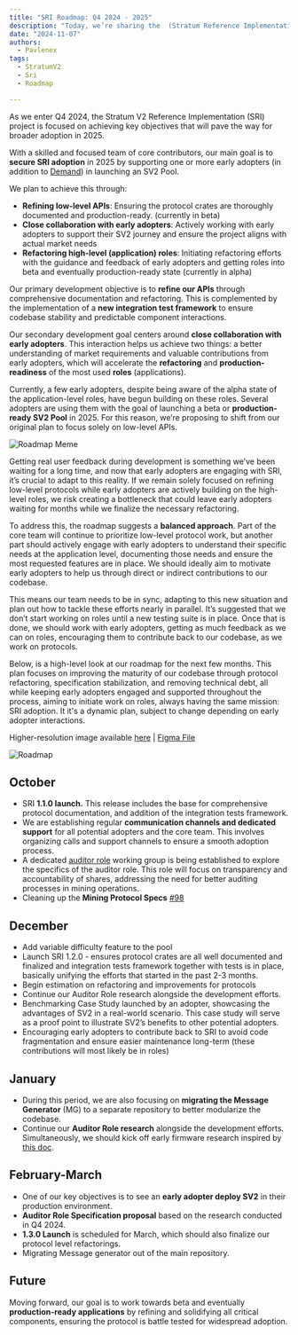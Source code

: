 ```yaml
---
title: "SRI Roadmap: Q4 2024 - 2025"
description: "Today, we’re sharing the  (Stratum Reference Implementation) roadmap providing insights into our ongoing work and the project's direction. Additionally, we are publishing the latest progress on Stratum V2 protocol specifications, further emphasizing our commitment to openness and building in public."
date: "2024-11-07"
authors:
  - Pavlenex
tags:
  - StratumV2
  - Sri
  - Roadmap

---
```

As we enter Q4 2024, the Stratum V2 Reference Implementation (SRI) project is focused on achieving key objectives that will pave the way for broader adoption in 2025. 

With a skilled and focused team of core contributors, our main goal is to **secure SRI adoption** in 2025 by supporting one or more early adopters (in addition to [Demand](https://www.dmnd.work)) in launching an SV2 Pool.

We plan to achieve this through:

- **Refining low-level APIs**: Ensuring the protocol crates are thoroughly documented and production-ready. (currently in beta)
- **Close collaboration with early adopters**: Actively working with early adopters to support their SV2 journey and ensure the project aligns with actual market needs
- **Refactoring high-level (application) roles**: Initiating refactoring efforts with the guidance and feedback of early adopters and getting roles into beta and eventually production-ready state (currently in alpha)

Our primary development objective is to **refine our APIs** through comprehensive documentation and refactoring. This is complemented by the implementation of a **new integration test framework** to ensure codebase stability and predictable component interactions.

Our secondary development goal centers around **close collaboration with early adopters**. This interaction helps us achieve two things: a better understanding of market requirements and valuable contributions from early adopters, which will accelerate the **refactoring** and **production-readiness** of the most used **roles** (applications).

Currently, a few early adopters, despite being aware of the alpha state of  the application-level roles, have begun building on these roles. Several adopters are using them with the goal of launching a beta or **production-ready SV2 Pool** in 2025. For this reason, we’re proposing to shift from our original plan to focus solely on low-level APIs.

![Roadmap Meme](/assets/sri-roadmap-meme.jpg)

Getting real user feedback during development is something we’ve been waiting for a long time, and now that early adopters are engaging with SRI, it’s crucial to adapt to this reality. If we remain solely focused on refining low-level protocols while early adopters are actively building on the high-level roles, we risk creating a bottleneck that could leave early adopters waiting for months while we finalize the necessary refactoring. 

To address this, the roadmap suggests a **balanced approach**. Part of the core team will continue to prioritize low-level protocol work, but another part should actively engage with early adopters to understand their specific needs at the application level, documenting those needs and ensure the most requested features are in place. We should ideally aim to motivate early adopters to help us through direct or indirect contributions to our codebase. 

This means our team needs to be in sync, adapting to this new situation and plan out how to tackle these efforts nearly in parallel. It’s suggested that we don’t start working on roles until a new testing suite is in place. Once that is done, we should work with early adopters, getting as much feedback as we can on roles, encouraging them to contribute back to our codebase, as we work on protocols.

Below, is a high-level look at our roadmap for the next few months. This plan focuses on improving the maturity of our codebase through protocol refactoring, specification stabilization, and removing technical debt, all while keeping early adopters engaged and supported throughout the process, aiming to initiate work on roles,  always having the same mission: SRI adoption. It it's a dynamic plan, subject to change depending on early adopter interactions.

Higher-resolution image available [here](https://drive.google.com/file/d/1CWFt9o7NOFYfdJrgashLlsAagz7PBZxO/view?usp=sharing) | [Figma File](https://www.figma.com/design/JOgHHrAeRYLHjn6Hc2Hfle/SRI-Roadmap-2024%2F25?node-id=0-1&t=woeUq9LRsGTiT3Ly-1)

![Roadmap ](/assets//SRI-Roadmap-2024.png)

## October 
- SRI **1.1.0 launch.** This release includes the base for comprehensive protocol documentation, and addition of the integration tests framework.
- We are establishing regular **communication channels and dedicated support** for all potential adopters and the core team. This involves organizing calls and support channels to ensure a smooth adoption process.
- A dedicated [auditor role](https://github.com/stratum-mining/stratum/discussions/1052) working group is being established to explore the specifics of the auditor role. This role will focus on transparency and accountability of shares, addressing the need for better auditing processes in mining operations.
- Cleaning up the **Mining Protocol Specs** [#98](https://github.com/stratum-mining/sv2-spec/pull/98)

## December

- Add variable difficulty feature to the pool
- Launch SRI 1.2.0 - ensures protocol crates are all well documented and finalized and integration tests framework together with tests is in place, basically unifying the efforts that started in the past 2-3 months.
- Begin estimation on refactoring and improvements for protocols
- Continue our Auditor Role research alongside the development efforts. 
- Benchmarking Case Study launched by an adopter, showcasing the advantages of SV2 in a real-world scenario. This case study will serve as a proof point to illustrate SV2’s benefits to other potential adopters.
- Encouraging early adopters to contribute back to SRI to avoid code fragmentation and ensure easier maintenance long-term (these contributions will most likely be in roles)
 
## January
- During this period, we are also focusing on **migrating the Message Generator** (MG) to a separate repository to better modularize the codebase.
- Continue our **Auditor Role research** alongside the development efforts. 
Simultaneously, we should kick off early firmware research inspired by [this doc](https://docs.google.com/document/u/1/d/1iW48-Y4Xvr2IN7PU_9xYw-i5wReCQ98SyliI55_LSos/edit). 

## February-March
- One of our key objectives is to see an **early adopter deploy SV2** in their production environment. 
- **Auditor Role Specification proposal** based on the research conducted in Q4 2024.
- **1.3.0 Launch** is scheduled for March, which should also finalize our protocol level refactorings.
- Migrating Message generator out of the main repository.

## Future 

Moving forward, our goal is to work towards beta and eventually **production-ready applications** by refining and solidifying all critical components, ensuring the protocol is battle tested for widespread adoption.
